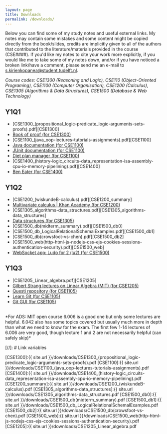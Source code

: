 ```yaml
---
layout: page
title: Downloads
permalink: /downloads/
---
```

Below you can find some of my study notes and useful external links. My notes may contain some mistakes and some content might be copied directly from the book/slides, credits are implicitly given to all of the authors that contributed to the literature/materials provided in the course (CSE####). If you'd like my notes to cite your work more explicitly, if you would like me to take some of my notes down, and/or if you have noticed a broken link/have a comment, please send me an e-mail to [s.kirienkopanea@student.tudelft.nl](mailto:s.kirienkopanea@student.tudelft.nl).

*Course codes: CSE1300 (Reasoning and Logic), CSE110 (Object-Oriented Programing), CSE1100 (Computer Organisation), CSE1200 (Calculus), CSE1305 (Algorithms & Data Structures), CSE1500 (Database & Web Technology)*

<div id ="container"  markdown="1" class="download">

## Y1Q1

* [CSE1300_(propositional_logic-predicate_logic-arguments-sets-proofs).pdf][CSE1300]
* [Book of proof (for CSE1300)](https://www.people.vcu.edu/~rhammack/BookOfProof/)
* [CSE1100_(java_oop-lectures-tutorials-assignments).pdf][CSE1100]
* [Java documentation (for CSE1100)](https://docs.oracle.com/en/java/javase/11/docs/api/index.html)
* [JUnit documentation (for CSE1100)](https://junit.org/junit5/docs/current/api/org.junit.jupiter.api/org/junit/jupiter/api/Assertions.html)
* [Diet plan manager (for CSE1100)](https://github.com/skirienkopanea/diet)
* [CSE1400_(history-logic_circuits-data_representation-isa-assembly-cpu-io-memory-pipelining).pdf][CSE1400]
* [Ben Eater (for CSE1400)](https://eater.net/)

## Y1Q2

* [CSE1200_(wiskundeB-calculus).pdf][CSE1200_summary]
* [Multivariate calculus \| Khan Academy (for CSE1200)](https://www.khanacademy.org/math/multivariable-calculus)
* [CSE1305_algorithms-data_structures.pdf][CSE1305_algorithms-data_structures]
* [Data structures (for CSE1305)](https://fa20.datastructur.es/)
* [CSE1500_db(midterm_summary).pdf][CSE1500_db0]
* [CSE1500_db_LogicalRelationalSchemalExamples.pdf][CSE1500_db1]
* [CSE1500_db(crowsfoot-vs-chen).pdf][CSE1500_db2] 
* [CSE1500_web(http-html-js-nodejs-css-ejs-cookies-sessions-authentication-security).pdf][CSE1500_web]
* [WebSocket app: Ludo for 2 (lu2) (for CSE1500)](https://github.com/skirienkopanea/lu2)

## Y1Q3

* [CSE1205_Linear_algebra.pdf][CSE1205] 
* [Gilbert Strang lectures on Linear Algebra (MIT) (for CSE1205)](https://www.youtube.com/playlist?list=PL49CF3715CB9EF31D)
* [Questi repository (for CSE1105)](https://github.com/skirienkopanea/questi)
* [Learn Git (for CSE1105)](https://learngitbranching.js.org/)
* [Git GUI (for CSE1105)](https://www.sourcetreeapp.com/)

</div>

<br>
*For ADS: MIT open course 6.006 is a good one but only some lectures are helpful. 6.042 also has some topics covered but usually much more in depth than what we need to know for the exam. The first few 1-14 lectures of 6.006 are very good, though lecture 1 and 2 are not necessarily helpful (can safely skip)*

[//]: # Link variables

[CSE1300]:{{ site.url }}/downloads/CSE1300_(propositional_logic-predicate_logic-arguments-sets-proofs).pdf
[CSE1100]:{{ site.url }}/downloads/CSE1100_(java_oop-lectures-tutorials-assignments).pdf
[CSE1400]:{{ site.url }}/downloads/CSE1400_(history-logic_circuits-data_representation-isa-assembly-cpu-io-memory-pipelining).pdf
[CSE1200_summary]:{{ site.url }}/downloads/CSE1200_(wiskundeB-calculus).pdf
[CSE1305_algorithms-data_structures]:{{ site.url }}/downloads/CSE1305_algorithms-data_structures.pdf
[CSE1500_db0]:{{ site.url }}/downloads/CSE1500_db(midterm_summary).pdf
[CSE1500_db1]:{{ site.url }}/downloads/CSE1500_db_LogicalRelationalSchemalExamples.pdf
[CSE1500_db2]:{{ site.url }}/downloads/CSE1500_db(crowsfoot-vs-chen).pdf
[CSE1500_web]:{{ site.url }}/downloads/CSE1500_web(http-html-js-nodejs-css-ejs-cookies-sessions-authentication-security).pdf
[CSE1205]:{{ site.url }}/downloads/CSE1205_Linear_algebra.pdf